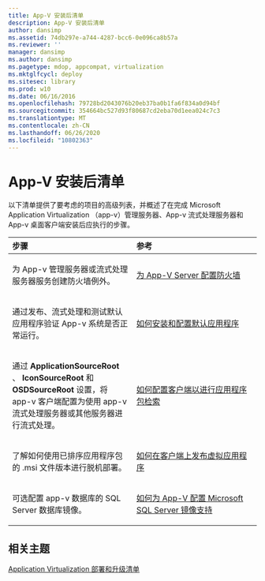 ```yaml
---
title: App-V 安装后清单
description: App-V 安装后清单
author: dansimp
ms.assetid: 74db297e-a744-4287-bcc6-0e096ca8b57a
ms.reviewer: ''
manager: dansimp
ms.author: dansimp
ms.pagetype: mdop, appcompat, virtualization
ms.mktglfcycl: deploy
ms.sitesec: library
ms.prod: w10
ms.date: 06/16/2016
ms.openlocfilehash: 79728bd2043076b20eb37ba0b1fa6f834a0d94bf
ms.sourcegitcommit: 354664bc527d93f80687cd2eba70d1eea024c7c3
ms.translationtype: MT
ms.contentlocale: zh-CN
ms.lasthandoff: 06/26/2020
ms.locfileid: "10802363"
---
```

# App-V 安装后清单


以下清单提供了要考虑的项目的高级列表，并概述了在完成 Microsoft Application Virtualization （app-v）管理服务器、App-v 流式处理服务器和 App-v 桌面客户端安装后应执行的步骤。

<table>
<colgroup>
<col width="50%" />
<col width="50%" />
</colgroup>
<thead>
<tr class="header">
<th align="left">步骤</th>
<th align="left">参考</th>
</tr>
</thead>
<tbody>
<tr class="odd">
<td align="left"><p>为 App-v 管理服务器或流式处理服务器服务创建防火墙例外。</p></td>
<td align="left"><p><a href="configuring-the-firewall-for-the-app-v-servers.md" data-raw-source="[Configuring the Firewall for the App-V Servers](configuring-the-firewall-for-the-app-v-servers.md)">为 App-V Server 配置防火墙</a></p></td>
</tr>
<tr class="even">
<td align="left"><p>通过发布、流式处理和测试默认应用程序验证 App-v 系统是否正常运行。</p></td>
<td align="left"><p><a href="how-to-install-and-configure-the-default-application.md" data-raw-source="[How to Install and Configure the Default Application](how-to-install-and-configure-the-default-application.md)">如何安装和配置默认应用程序</a></p></td>
</tr>
<tr class="odd">
<td align="left"><p>通过 <strong> ApplicationSourceRoot </strong> 、 <strong> IconSourceRoot </strong> 和 <strong> OSDSourceRoot </strong> 设置，将 app-v 客户端配置为使用 app-v 流式处理服务器或其他服务器进行流式处理。</p></td>
<td align="left"><p><a href="how-to-configure-the-client-for-application-package-retrieval.md" data-raw-source="[How to Configure the Client for Application Package Retrieval](how-to-configure-the-client-for-application-package-retrieval.md)">如何配置客户端以进行应用程序包检索</a></p></td>
</tr>
<tr class="even">
<td align="left"><p>了解如何使用已排序应用程序包的 .msi 文件版本进行脱机部署。</p></td>
<td align="left"><p><a href="how-to-publish-a-virtual-application-on-the-client.md" data-raw-source="[How to Publish a Virtual Application on the Client](how-to-publish-a-virtual-application-on-the-client.md)">如何在客户端上发布虚拟应用程序</a></p></td>
</tr>
<tr class="odd">
<td align="left"><p>可选配置 app-v 数据库的 SQL Server 数据库镜像。</p></td>
<td align="left"><p><a href="how-to-configure-microsoft-sql-server-mirroring-support-for-app-v.md" data-raw-source="[How to Configure Microsoft SQL Server Mirroring Support for App-V](how-to-configure-microsoft-sql-server-mirroring-support-for-app-v.md)">如何为 App-V 配置 Microsoft SQL Server 镜像支持</a></p></td>
</tr>
</tbody>
</table>

 

## 相关主题


[Application Virtualization 部署和升级清单](application-virtualization-deployment-and-upgrade-checklists.md)

 

 





